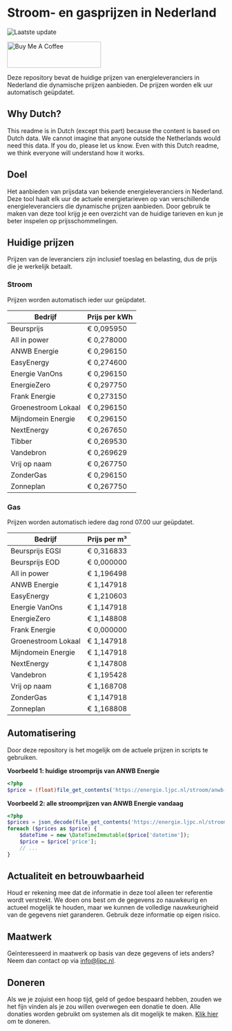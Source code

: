 # Stroom- en gasprijzen in Nederland

![Laatste update](https://img.shields.io/badge/laatste%20update-2024--05--22%2007%3A00%20CET-brightgreen)

<a href="https://www.buymeacoffee.com/Lars-" target="_blank"><img src="https://cdn.buymeacoffee.com/buttons/v2/default-orange.png" alt="Buy Me A Coffee" height="60" style="height: 60px !important;width: 217px !important;" ></a>

Deze repository bevat de huidige prijzen van energieleveranciers in Nederland die dynamische prijzen aanbieden. De prijzen worden elk uur automatisch geüpdatet.

## Why Dutch?

This readme is in Dutch (except this part) because the content is based on Dutch data. We cannot imagine that anyone outside the Netherlands would need this data. If you do, please let us know. Even with this Dutch readme, we think
everyone will understand how it works.

## Doel

Het aanbieden van prijsdata van bekende energieleveranciers in Nederland. Deze tool haalt elk uur de actuele energietarieven op van verschillende energieleveranciers die dynamische prijzen aanbieden. Door gebruik te maken van deze tool
krijg je een overzicht van de huidige tarieven en kun je beter inspelen op prijsschommelingen.

## Huidige prijzen

Prijzen van de leveranciers zijn inclusief toeslag en belasting, dus de prijs die je werkelijk betaalt.

### Stroom

Prijzen worden automatisch ieder uur geüpdatet.

 Bedrijf | Prijs per kWh 
---------|---------------
Beursprijs | € 0,095950
All in power | € 0,278000
ANWB Energie | € 0,296150
EasyEnergy | € 0,274600
Energie VanOns | € 0,296150
EnergieZero | € 0,297750
Frank Energie | € 0,273150
Groenestroom Lokaal | € 0,296150
Mijndomein Energie | € 0,296150
NextEnergy | € 0,267650
Tibber | € 0,269530
Vandebron | € 0,269629
Vrij op naam | € 0,267750
ZonderGas | € 0,296150
Zonneplan | € 0,267750


### Gas

Prijzen worden automatisch iedere dag rond 07.00 uur geüpdatet.

 Bedrijf | Prijs per m³ 
---------|--------------
Beursprijs EGSI | € 0,316833
Beursprijs EOD | € 0,000000
All in power | € 1,196498
ANWB Energie | € 1,147918
EasyEnergy | € 1,210603
Energie VanOns | € 1,147918
EnergieZero | € 1,148808
Frank Energie | € 0,000000
Groenestroom Lokaal | € 1,147918
Mijndomein Energie | € 1,147918
NextEnergy | € 1,147808
Vandebron | € 1,195428
Vrij op naam | € 1,168708
ZonderGas | € 1,147918
Zonneplan | € 1,168808


## Automatisering

Door deze repository is het mogelijk om de actuele prijzen in scripts te gebruiken.

**Voorbeeld 1: huidige stroomprijs van ANWB Energie**

```php
<?php
$price = (float)file_get_contents('https://energie.ljpc.nl/stroom/anwb-energie-nu.txt');

```

**Voorbeeld 2: alle stroomprijzen van ANWB Energie vandaag**

```php
<?php
$prices = json_decode(file_get_contents('https://energie.ljpc.nl/stroom/all-in-power-vandaag.json'),true);
foreach ($prices as $price) {
    $dateTime = new \DateTimeImmutable($price['datetime']);
    $price = $price['price'];
    // ...
}
```

## Actualiteit en betrouwbaarheid

Houd er rekening mee dat de informatie in deze tool alleen ter referentie wordt verstrekt. We doen ons best om de gegevens zo nauwkeurig en actueel mogelijk te houden, maar we kunnen de volledige nauwkeurigheid van de gegevens niet
garanderen. Gebruik deze informatie op eigen risico.

## Maatwerk

Geïnteresseerd in maatwerk op basis van deze gegevens of iets anders? Neem dan contact op
via [info@ljpc.nl](mailto:info@ljpc.nl?subject=Energie%20prijzen).

## Doneren

Als we je zojuist een hoop tijd, geld of gedoe bespaard hebben, zouden we het fijn vinden als je zou willen overwegen een
donatie te doen. Alle donaties worden gebruikt om systemen als dit mogelijk te
maken. [Klik hier](https://www.buymeacoffee.com/Lars-) om te doneren.
